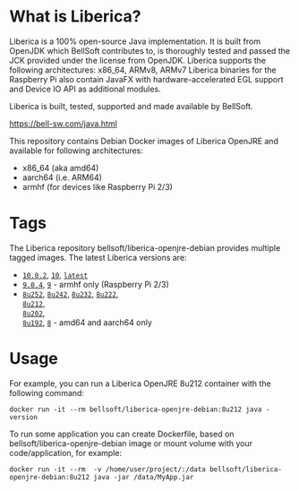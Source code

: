 # What is Liberica?

Liberica is a 100% open-source Java implementation.
It is built from OpenJDK which BellSoft contributes to, is thoroughly
tested and passed the JCK provided under the license from OpenJDK.
Liberica supports the following architectures: x86_64, ARMv8, ARMv7
Liberica binaries for the Raspberry Pi also contain JavaFX with hardware-accelerated EGL support and Device IO API as additional modules.

Liberica is built, tested, supported and made available by BellSoft.

https://bell-sw.com/java.html

This repository contains Debian Docker images of Liberica OpenJRE and available for following architectures:
* x86_64 (aka amd64)
* aarch64 (i.e. ARM64)
* armhf (for devices like Raspberry Pi 2/3)

# Tags

The Liberica repository bellsoft/liberica-openjre-debian provides multiple tagged images. The latest Liberica versions are:

* [`10.0.2`](https://github.com/bell-sw/Liberica/blob/master/docker/repos/liberica-openjre-debian/old/10.0.2/Dockerfile), 
[`10`](https://github.com/bell-sw/Liberica/blob/master/docker/repos/liberica-openjre-debian/old/10.0.2/Dockerfile), 
[`latest`](https://github.com/bell-sw/Liberica/blob/master/docker/repos/liberica-openjre-debian/old/10.0.2/Dockerfile)
* [`9.0.4`](https://github.com/bell-sw/Liberica/blob/master/docker/repos/liberica-openjre-debian/old/9.0.4/Dockerfile),
[`9`](https://github.com/bell-sw/Liberica/blob/master/docker/repos/liberica-openjre-debian/old/9.0.4/Dockerfile) - armhf only (Raspberry Pi 2/3)
* [`8u252`](https://github.com/bell-sw/Liberica/blob/master/docker/repos/liberica-openjre-debian/8/Dockerfile), 
[`8u242`](https://github.com/bell-sw/Liberica/blob/master/docker/repos/liberica-openjre-debian/old/8u242/Dockerfile), 
[`8u232`](https://github.com/bell-sw/Liberica/blob/master/docker/repos/liberica-openjre-debian/old/8u232/Dockerfile), 
[`8u222`](https://github.com/bell-sw/Liberica/blob/master/docker/repos/liberica-openjre-debian/old/8u222/Dockerfile),  
[`8u212`](https://github.com/bell-sw/Liberica/blob/master/docker/repos/liberica-openjre-debian/old/8u212/Dockerfile),  
[`8u202`](https://github.com/bell-sw/Liberica/blob/master/docker/repos/liberica-openjre-debian/old/8u202/Dockerfile),  
[`8u192`](https://github.com/bell-sw/Liberica/blob/master/docker/repos/liberica-openjre-debian/old/8u192/Dockerfile), 
[`8`](https://github.com/bell-sw/Liberica/blob/master/docker/repos/liberica-openjre-debian/8/Dockerfile) - amd64 and aarch64 only

# Usage

For example, you can run a Liberica OpenJRE 8u212 container with the following command:

 `docker run -it --rm bellsoft/liberica-openjre-debian:8u212 java -version`

To run some application you can create Dockerfile, based on bellsoft/liberica-openjre-debian image or mount volume with your code/application, for example:

 `docker run -it --rm  -v /home/user/project/:/data bellsoft/liberica-openjre-debian:8u212 java -jar /data/MyApp.jar`

